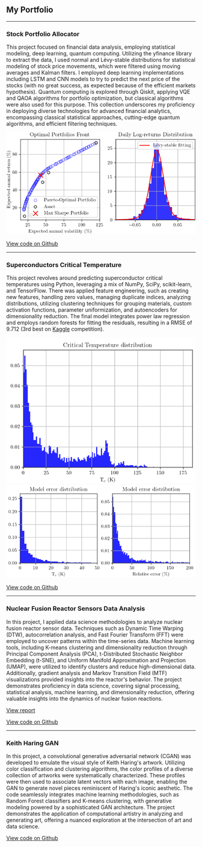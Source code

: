 ## My Portfolio

---

### Stock Portfolio Allocator 
<!--(/sample_page)(/pdf/sample_presentation.pdf)(http://example.com/) -->

This project focused on financial data analysis, employing statistical modeling, deep learning, quantum computing. Utilizing the yfinance library to extract the data, I used normal and Lévy-stable distributions for statistical modeling of stock price movements, which were filtered using moving averages and Kalman filters. I employed deep learning implementations including LSTM and CNN models to try to predict the next price of the stocks (with no great success, as expected because of the efficient markets hypothesis). Quantum computing is explored through Qiskit, applying VQE and QAOA algorithms for portfolio optimization, but classical algorithms were also used for this purpose. This collection underscores my proficiency in deploying diverse technologies for advanced financial analytics, encompassing classical statistical approaches, cutting-edge quantum algorithms, and efficient filtering techniques.


<img src="images/stocks_img.png?raw=true"/>

<a href="https://github.com/eduardojfbatista/Stock-Portfolio-Allocator/">View code on Github</a>

---

### Superconductors Critical Temperature

This project revolves around predicting superconductor critical temperatures using Python, leveraging a mix of NumPy, SciPy, scikit-learn, and TensorFlow. There was applied feature engineering, such as creating new features, handling zero values, managing duplicate indices, analyzing distributions, utilizing clustering techniques for grouping materials, custom activation functions, parameter uniformization, and autoencoders for dimensionality reduction. The final model integrates power law regression and employs random forests for fitting the residuals, resulting in a RMSE of 9.712 (3rd best on <a href="https://www.kaggle.com/c/superconductivity/leaderboard">Kaggle</a> competition).


<img src="images/superconductivity_hist.png?raw=true"/>
<img src="images/superconductivity_errors.png?raw=true"/>


<a href="https://github.com/eduardojfbatista/Superconductors-Critical-Temperature">View code on Github</a>

---

### Nuclear Fusion Reactor Sensors Data Analysis

In this project, I applied data science methodologies to analyze nuclear fusion reactor sensor data. Techniques such as Dynamic Time Warping (DTW), autocorrelation analysis, and Fast Fourier Transform (FFT) were employed to uncover patterns within the time-series data. Machine learning tools, including K-means clustering and dimensionality reduction through Principal Component Analysis (PCA), t-Distributed Stochastic Neighbor Embedding (t-SNE), and Uniform Manifold Approximation and Projection (UMAP), were utilized to identify clusters and reduce high-dimensional data. Additionally, gradient analysis and Markov Transition Field (MTF) visualizations provided insights into the reactor's behavior. The project demonstrates proficiency in data science, covering signal processing, statistical analysis, machine learning, and dimensionality reduction, offering valuable insights into the dynamics of nuclear fusion reactions.

<a href="https://drive.google.com/file/d/1TXZEMbmxqT-62jdaO84i9jwJeJdaKlX7/view?usp=sharing">View report</a>

<a href="https://github.com/eduardojfbatista/Fusion-Reactor-Sensor-Data">View code on Github</a>

---

### Keith Haring GAN

In this project, a convolutional generative adversarial network (CGAN) was developed to emulate the visual style of Keith Haring's artwork. Utilizing color classification and clustering algorithms, the color profiles of a diverse collection of artworks were systematically characterized. These profiles were then used to associate latent vectors with each image, enabling the GAN to generate novel pieces reminiscent of Haring's iconic aesthetic. The code seamlessly integrates machine learning methodologies, such as Random Forest classifiers and K-means clustering, with generative modeling powered by a sophisticated GAN architecture. The project demonstrates the application of computational artistry in analyzing and generating art, offering a nuanced exploration at the intersection of art and data science.

<a href="https://github.com/eduardojfbatista/Keith-Haring-GAN">View code on Github</a>



<!--
#---
#<p style="font-size:11px">Page template forked from <a href="https://github.com/evanca/quick-portfolio">evanca</a></p>
-->
